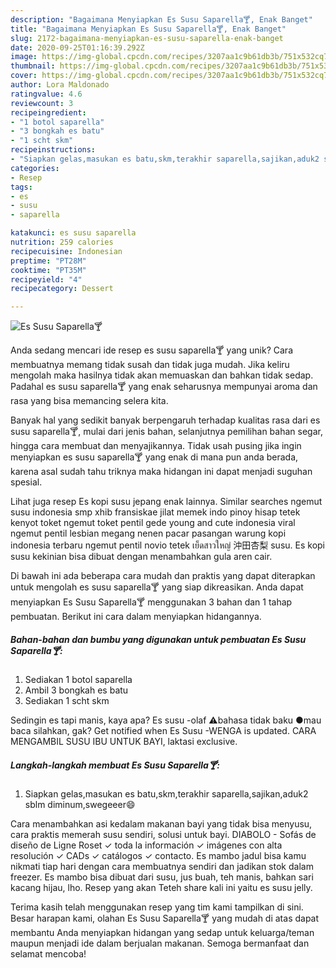 ```yaml
---
description: "Bagaimana Menyiapkan Es Susu Saparella🍸, Enak Banget"
title: "Bagaimana Menyiapkan Es Susu Saparella🍸, Enak Banget"
slug: 2172-bagaimana-menyiapkan-es-susu-saparella-enak-banget
date: 2020-09-25T01:16:39.292Z
image: https://img-global.cpcdn.com/recipes/3207aa1c9b61db3b/751x532cq70/es-susu-saparella🍸-foto-resep-utama.jpg
thumbnail: https://img-global.cpcdn.com/recipes/3207aa1c9b61db3b/751x532cq70/es-susu-saparella🍸-foto-resep-utama.jpg
cover: https://img-global.cpcdn.com/recipes/3207aa1c9b61db3b/751x532cq70/es-susu-saparella🍸-foto-resep-utama.jpg
author: Lora Maldonado
ratingvalue: 4.6
reviewcount: 3
recipeingredient:
- "1 botol saparella"
- "3 bongkah es batu"
- "1 scht skm"
recipeinstructions:
- "Siapkan gelas,masukan es batu,skm,terakhir saparella,sajikan,aduk2 sblm diminum,swegeeer😄"
categories:
- Resep
tags:
- es
- susu
- saparella

katakunci: es susu saparella 
nutrition: 259 calories
recipecuisine: Indonesian
preptime: "PT28M"
cooktime: "PT35M"
recipeyield: "4"
recipecategory: Dessert

---
```



![Es Susu Saparella🍸](https://img-global.cpcdn.com/recipes/3207aa1c9b61db3b/751x532cq70/es-susu-saparella🍸-foto-resep-utama.jpg)

Anda sedang mencari ide resep es susu saparella🍸 yang unik? Cara membuatnya memang tidak susah dan tidak juga mudah. Jika keliru mengolah maka hasilnya tidak akan memuaskan dan bahkan tidak sedap. Padahal es susu saparella🍸 yang enak seharusnya mempunyai aroma dan rasa yang bisa memancing selera kita.

Banyak hal yang sedikit banyak berpengaruh terhadap kualitas rasa dari es susu saparella🍸, mulai dari jenis bahan, selanjutnya pemilihan bahan segar, hingga cara membuat dan menyajikannya. Tidak usah pusing jika ingin menyiapkan es susu saparella🍸 yang enak di mana pun anda berada, karena asal sudah tahu triknya maka hidangan ini dapat menjadi suguhan spesial.

Lihat juga resep Es kopi susu jepang enak lainnya. Similar searches ngemut susu indonesia smp xhib fransiskae jilat memek indo pinoy hisap tetek kenyot toket ngemut toket pentil gede young and cute indonesia viral ngemut pentil lesbian megang nenen pacar pasangan warung kopi indonesia terbaru ngemut pentil novio tetek เย็ดสาวใหญ่ 沖田杏梨 susu. Es kopi susu kekinian bisa dibuat dengan menambahkan gula aren cair.


Di bawah ini ada beberapa cara mudah dan praktis yang dapat diterapkan untuk mengolah es susu saparella🍸 yang siap dikreasikan. Anda dapat menyiapkan Es Susu Saparella🍸 menggunakan 3 bahan dan 1 tahap pembuatan. Berikut ini cara dalam menyiapkan hidangannya.

<!--inarticleads1-->

##### Bahan-bahan dan bumbu yang digunakan untuk pembuatan Es Susu Saparella🍸:

1. Sediakan 1 botol saparella
1. Ambil 3 bongkah es batu
1. Sediakan 1 scht skm


Sedingin es tapi manis, kaya apa? Es susu -olaf ⚠bahasa tidak baku ●mau baca silahkan, gak? Get notified when Es Susu -WENGA is updated. CARA MENGAMBIL SUSU IBU UNTUK BAYI, laktasi exclusive. 

<!--inarticleads2-->

##### Langkah-langkah membuat Es Susu Saparella🍸:

1. Siapkan gelas,masukan es batu,skm,terakhir saparella,sajikan,aduk2 sblm diminum,swegeeer😄


Cara menambahkan asi kedalam makanan bayi yang tidak bisa menyusu, cara praktis memerah susu sendiri, solusi untuk bayi. DIABOLO - Sofás de diseño de Ligne Roset ✓ toda la información ✓ imágenes con alta resolución ✓ CADs ✓ catálogos ✓ contacto. Es mambo jadul bisa kamu nikmati tiap hari dengan cara membuatnya sendiri dan jadikan stok dalam freezer. Es mambo bisa dibuat dari susu, jus buah, teh manis, bahkan sari kacang hijau, lho. Resep yang akan Teteh share kali ini yaitu es susu jelly. 

Terima kasih telah menggunakan resep yang tim kami tampilkan di sini. Besar harapan kami, olahan Es Susu Saparella🍸 yang mudah di atas dapat membantu Anda menyiapkan hidangan yang sedap untuk keluarga/teman maupun menjadi ide dalam berjualan makanan. Semoga bermanfaat dan selamat mencoba!
